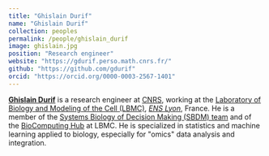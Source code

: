 ```yaml
---
title: "Ghislain Durif"
name: "Ghislain Durif"
collection: peoples
permalink: /people/ghislain_durif
image: ghislain.jpg
position: "Research engineer"
website: "https://gdurif.perso.math.cnrs.fr/"
github: "https://github.com/gdurif"
orcid: "https://orcid.org/0000-0003-2567-1401"
---
```


**[Ghislain Durif](https://gdurif.perso.math.cnrs.fr/)** is a research engineer at [CNRS](https://www.cnrs.fr/), working at the [Laboratory of Biology and Modeling of the Cell (LBMC)](https://www.ens-lyon.fr/LBMC), [*ENS Lyon*](http://www.ens-lyon.fr/), France. He is a member of the [Systems Biology of Decision Making (SBDM) team](https://www.ens-lyon.fr/LBMC/equipes/systems-biology-of-decision-making) and of the [BioComputing Hub](https://lbmc.gitbiopages.ens-lyon.fr/biocomp/) at LBMC. He is specialized in statistics and machine learning applied to biology, especially for "omics" data analysis and integration.

